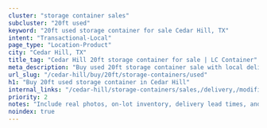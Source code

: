 ```yaml
---
cluster: "storage container sales"
subcluster: "20ft used"
keyword: "20ft used storage container for sale Cedar Hill, TX"
intent: "Transactional-Local"
page_type: "Location-Product"
city: "Cedar Hill, TX"
title_tag: "Cedar Hill 20ft storage container for sale | LC Container"
meta_description: "Buy used 20ft storage container sale with local delivery in Cedar Hill, TX. LC Container — local Since 2003. Request a fast quote today."
url_slug: "/cedar-hill/buy/20ft/storage-containers/used"
h1: "Buy 20ft used storage container in Cedar Hill"
internal_links: "/cedar-hill/storage-containers/sales,/delivery,/modifications"
priority: 2
notes: "Include real photos, on-lot inventory, delivery lead times, and financing info."
noindex: true
---
```


<!-- TODO: Add unique city/inventory copy, images, and internal links here. -->

